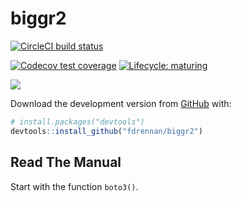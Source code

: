 
<!-- README.md is generated from README.Rmd. Please edit that file -->

# biggr2

<!-- badges: start -->

[![CircleCI build
status](https://circleci.com/gh/fdrennan/biggr2.svg?style=svg)](https://circleci.com/gh/fdrennan/biggr2)

[![Codecov test
coverage](https://codecov.io/gh/fdrennan/biggr2/branch/master/graph/badge.svg)](https://codecov.io/gh/fdrennan/biggr2?branch=master)
[![Lifecycle:
maturing](https://img.shields.io/badge/lifecycle-maturing-blue.svg)](https://www.tidyverse.org/lifecycle/#maturing)

<!-- badges: end -->

![](https://codecov.io/gh/fdrennan/biggr2/commit/cffdd2c603842d321bcc29b00a78d4e1f732cfa1/graphs/sunburst.svg)

Download the development version from [GitHub](https://github.com/)
with:

``` r
# install.packages("devtools")
devtools::install_github("fdrennan/biggr2")
```

## Read The Manual

Start with the function `boto3()`.
